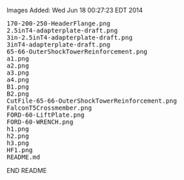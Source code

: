 Images Added: Wed Jun 18 00:27:23 EDT 2014
<pre>
170-200-250-HeaderFlange.png
2.5inT4-adapterplate-draft.png
3in-2.5inT4-adapterplate-draft.png
3inT4-adapterplate-draft.png
65-66-OuterShockTowerReinforcement.png
a1.png
a2.png
a3.png
a4.png
B1.png
B2.png
CutFile-65-66-OuterShockTowerReinforcement.png
FalconT5Crossmember.png
FORD-60-LiftPlate.png
FORD-60-WRENCH.png
h1.png
h2.png
h3.png
HF1.png
README.md
</pre>
END README

